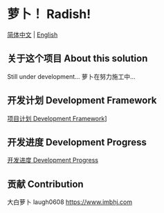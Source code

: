 ﻿# 萝卜！ Radish!

[简体中文](./docs/README_CN.md) | [English](./docs/README_EN.md)

## 关于这个项目 About this solution

Still under development...
萝卜在努力施工中...

## 开发计划 Development Framework

[项目计划 Development Framework](./docs/DevelopmentFramework.md)]

## 开发进度 Development Progress

[开发进度 Development Progress](./docs/DevelopmentProgress.md)

## 贡献 Contribution

大白萝卜 laugh0608 https://www.imbhj.com
